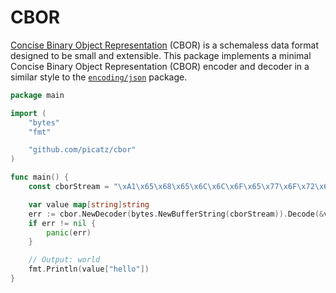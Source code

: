 # CBOR
 
[Concise Binary Object Representation](https://www.rfc-editor.org/rfc/rfc8949.html) (CBOR) is a schemaless data format 
designed to be small and extensible. This package implements a minimal Concise Binary Object Representation (CBOR)
encoder and decoder in a similar style to the [`encoding/json`](https://pkg.go.dev/encoding/json) package.

```go
package main

import (
	"bytes"
	"fmt"

	"github.com/picatz/cbor"
)

func main() {
	const cborStream = "\xA1\x65\x68\x65\x6C\x6C\x6F\x65\x77\x6F\x72\x6C\x64" // {"hello": "world"}

	var value map[string]string
	err := cbor.NewDecoder(bytes.NewBufferString(cborStream)).Decode(&value)
	if err != nil {
		panic(err)
	}

	// Output: world
	fmt.Println(value["hello"])
}
```
